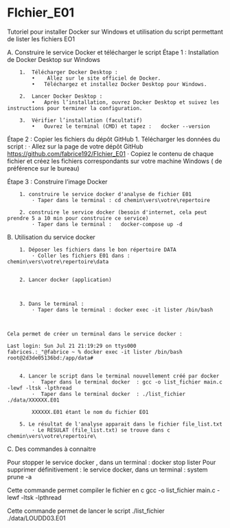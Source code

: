 # FIchier_E01


Tutoriel pour installer Docker sur Windows et utilisation du script permettant de lister les fichiers EO1

A. Construire le service Docker et télécharger le script 
Étape 1 : Installation de Docker Desktop sur Windows

		1.	Télécharger Docker Desktop :
			•    Allez sur le site officiel de Docker.
			•   Téléchargez et installez Docker Desktop pour Windows.
	
		2.	Lancer Docker Desktop :
			•   Après l’installation, ouvrez Docker Desktop et suivez les instructions pour terminer la configuration.
	
		3.	Vérifier l’installation (facultatif)
			•   Ouvrez le terminal (CMD) et tapez :   docker --version
					
					
Étape 2 : Copier les fichiers du dépôt GitHub
		1. Télécharger les données du script :
			· Allez sur la page de votre dépôt GitHub https://github.com/fabrice192/FIchier_E01
			· Copiez le contenu de chaque fichier et créez les fichiers correspondants sur votre machine Windows ( de préférence sur le bureau)
		
	
Étape 3 : Construire l’image Docker

		1. construire le service docker d'analyse de fichier E01
			· Taper dans le terminal : cd chemin\vers\votre\repertoire

		2. construire le service docker (besoin d'internet, cela peut prendre 5 a 10 min pour construire ce service)
			· Taper dans le terminal :   docker-compose up -d
		
B. Utilisation du service docker 
 
		1. Déposer les fichiers dans le bon répertoire DATA
			· Coller les fichiers E01 dans : chemin\vers\votre\repertoire\data


		2. Lancer docker (application)
		


		3. Dans le terminal : 
			· Taper dans le terminal : docker exec -it lister /bin/bash



	Cela permet de créer un terminal dans le service docker :

	Last login: Sun Jul 21 21:19:29 on ttys000
	fabrices.:_"@fabrice ~ % docker exec -it lister /bin/bash
	root@2d3de05136bd:/app/data#


		4. Lancer le script dans le terminal nouvellement créé par docker 
			·  Taper dans le terminal docker  : gcc -o list_fichier main.c -lewf -ltsk -lpthread
			·  Taper dans le terminal docker  : ./list_fichier ./data/XXXXXX.E01
		
			XXXXXX.E01 étant le nom du fichier EO1

		5. Le résultat de l'analyse apparait dans le fichier file_list.txt
			· Le RESULAT (file_list.txt) se trouve dans c  chemin\vers\votre\repertoire\


C. Des commandes à connaitre

Pour stopper le service docker , dans un terminal : docker stop lister
Pour supprimer définitivement : le service docker,  dans un terminal : system prune -a

Cette commande permet  compiler le fichier en c
 gcc -o list_fichier main.c -lewf -ltsk -lpthread

Cette commande permet  de lancer le script
 ./list_fichier ./data/LOUDD03.E01

